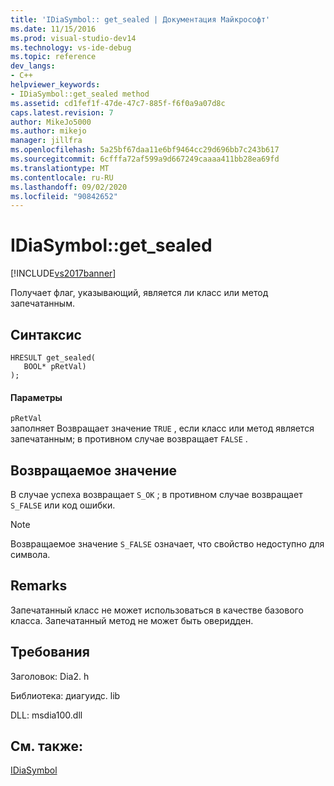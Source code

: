 ```yaml
---
title: 'IDiaSymbol:: get_sealed | Документация Майкрософт'
ms.date: 11/15/2016
ms.prod: visual-studio-dev14
ms.technology: vs-ide-debug
ms.topic: reference
dev_langs:
- C++
helpviewer_keywords:
- IDiaSymbol::get_sealed method
ms.assetid: cd1fef1f-47de-47c7-885f-f6f0a9a07d8c
caps.latest.revision: 7
author: MikeJo5000
ms.author: mikejo
manager: jillfra
ms.openlocfilehash: 5a25bf67daa11e6bf9464cc29d696bb7c243b617
ms.sourcegitcommit: 6cfffa72af599a9d667249caaaa411bb28ea69fd
ms.translationtype: MT
ms.contentlocale: ru-RU
ms.lasthandoff: 09/02/2020
ms.locfileid: "90842652"
---
```

# <a name="idiasymbolget_sealed"></a>IDiaSymbol::get_sealed
[!INCLUDE[vs2017banner](../../includes/vs2017banner.md)]

Получает флаг, указывающий, является ли класс или метод запечатанным.  
  
## <a name="syntax"></a>Синтаксис  
  
```cpp#  
HRESULT get_sealed(   
   BOOL* pRetVal)  
);  
```  
  
#### <a name="parameters"></a>Параметры  
 `pRetVal`  
 заполняет Возвращает значение `TRUE` , если класс или метод является запечатанным; в противном случае возвращает `FALSE` .  
  
## <a name="return-value"></a>Возвращаемое значение  
 В случае успеха возвращает `S_OK` ; в противном случае возвращает `S_FALSE` или код ошибки.  
  
> [!NOTE]
> Возвращаемое значение `S_FALSE` означает, что свойство недоступно для символа.  
  
## <a name="remarks"></a>Remarks  
 Запечатанный класс не может использоваться в качестве базового класса. Запечатанный метод не может быть оверидден.  
  
## <a name="requirements"></a>Требования  
 Заголовок: Dia2. h  
  
 Библиотека: диагуидс. lib  
  
 DLL: msdia100.dll  
  
## <a name="see-also"></a>См. также:  
 [IDiaSymbol](../../debugger/debug-interface-access/idiasymbol.md)
